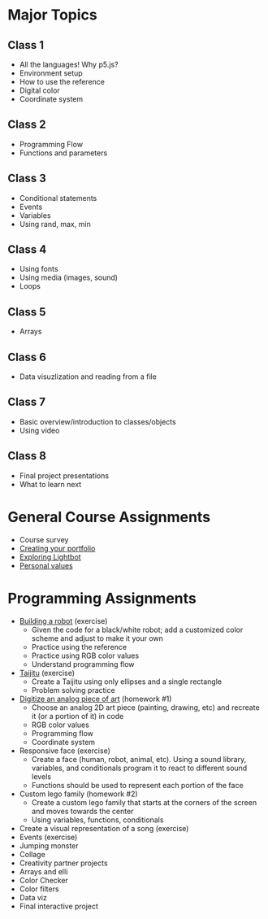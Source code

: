 # Major Topics
## Class 1
* All the languages! Why p5.js?
* Environment setup
* How to use the reference
* Digital color
* Coordinate system

## Class 2
* Programming Flow
* Functions and parameters

## Class 3
* Conditional statements
* Events
* Variables
* Using rand, max, min

## Class 4
* Using fonts
* Using media (images, sound)
* Loops

## Class 5
* Arrays

## Class 6
* Data visuzlization and reading from a file

## Class 7
* Basic overview/introduction to classes/objects
* Using video

## Class 8
* Final project presentations
* What to learn next

# General Course Assignments
* Course survey
* [Creating your portfolio][portfolio]
* [Exploring Lightbot][lightbot]
* [Personal values][personal_values]

# Programming Assignments
* [Building a robot][robot] (exercise)
  * Given the code for a black/white robot; add a customized color scheme and adjust to make it your own
  * Practice using the reference
  * Practice using RGB color values
  * Understand programming flow
* [Taijitu][taijitu exercise] (exercise)
  * Create a Taijitu using only ellipses and a single rectangle
  * Problem solving practice
* [Digitize an analog piece of art][digitize] (homework #1)
  * Choose an analog 2D art piece (painting, drawing, etc) and recreate it (or a portion of it) in code
  * RGB color values
  * Programming flow
  * Coordinate system
* Responsive face (exercise)
  * Create a face (human, robot, animal, etc). Using a sound library, variables, and conditionals program it to react to different sound levels
  * Functions should be used to represent each portion of the face
* Custom lego family (homework #2)
  * Create a custom lego family that starts at the corners of the screen and moves towards the center
  * Using variables, functions, conditionals
* Create a visual representation of a song (exercise)
* Events (exercise)
* Jumping monster
* Collage
* Creativity partner projects
* Arrays and elli
* Color Checker
* Color filters
* Data viz
* Final interactive project

[portfolio]:/assignments/general/portfolio.md
[lightbot]:/assignments/general/lightbot.md
[personal_values]:/assignments/general/personal_values.md

[robot]:/exercises/robot/robot.md
[taijitu exercise]:/exercises/taijitu/taijitu.md
[digitize]:/assignments/programming/digitize/digitize.md

